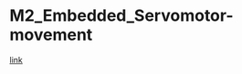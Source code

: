 # M2_Embedded_Servomotor-movement
[link](https://github.com/9865Nanthini/M2_Embedded_Servomotor-movement.git)

